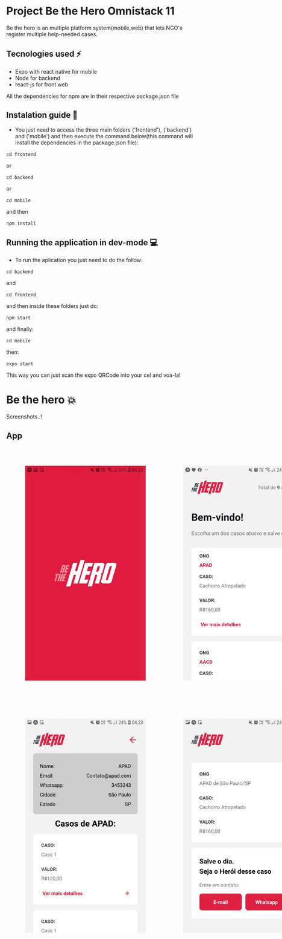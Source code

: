 # Project Be the Hero Omnistack 11
Be the hero is an multiple platform system(mobile,web) that lets NGO's register multiple help-needed cases.

## Tecnologies used :zap:
- Expo with react native for mobile
- Node for backend
- react-js for front web

All the dependencies for npm are in their respective package.json file

## Instalation guide :bust_in_silhouette:
- You just need to access the three main folders ('frontend'), ('backend') and ('mobile') and then execute the command below(this command will install the dependencies in the package.json file):
```
cd frontend
```
or
```
cd backend
```
or

```
cd mobile
```
and then
```
npm install
```
## Running the application in dev-mode :computer:

- To run the aplication you just need to do the follow:
```
cd backend
```
and
```
cd frontend
```
and then inside these folders just do:
```
npm start
```
and finally:
```
cd mobile
```
then:
```
expo start
```
This way you can just scan the expo QRCode into your cel and voa-la!


# Be the hero :boom:
Screenshots..!

## App

<div style="display:flex;">
<img style="margin: 50px" src="imagens-do-projeto/inicioapp.jpg" width="320" >
<img style="margin: 50px" src="imagens-do-projeto/inicio-app.jpg" width="320" >
</div>
<div style="display:flex">
<img style="margin: 50px;" src="imagens-do-projeto/perfil-ong-app.jpg" width="320" >
<img style="margin: 50px;" src="imagens-do-projeto/detalhe-caso.jpg" width="320" >
</div>




